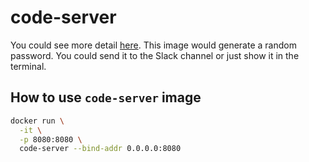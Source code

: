 # code-server

You could see more detail [here](https://github.com/coder/code-server). This image would generate a random password. You could send it to the Slack channel or just show it in the terminal.

## How to use `code-server` image

```sh
docker run \
  -it \
  -p 8080:8080 \
  code-server --bind-addr 0.0.0.0:8080
```
